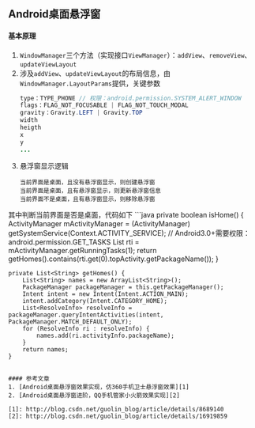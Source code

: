 ## Android桌面悬浮窗

#### 基本原理
1. `WindowManager`三个方法（实现接口`ViewManager`）：`addView`、`removeView`、`updateViewLayout`
2. 涉及`addView`、`updateViewLayout`的布局信息，由`WindowManager.LayoutParams`提供，关键参数
	```java
	type：TYPE_PHONE // 权限：android.permission.SYSTEM_ALERT_WINDOW
	flags：FLAG_NOT_FOCUSABLE | FLAG_NOT_TOUCH_MODAL
	gravity：Gravity.LEFT | Gravity.TOP
	width
	heigth
	x
	y
	...
	```
3. 悬浮窗显示逻辑
	```
	当前界面是桌面，且没有悬浮窗显示，则创建悬浮窗
	当前界面是桌面，且有悬浮窗显示，则更新悬浮窗信息
	当前界面不是桌面，且有悬浮窗显示，则移除悬浮窗
	```
其中判断当前界面是否是桌面，代码如下
	```java
	private boolean isHome() {
    	ActivityManager mActivityManager = (ActivityManager) getSystemService(Context.ACTIVITY_SERVICE);
        // Android3.0+需要权限：android.permission.GET_TASKS
    	List<RunningTaskInfo> rti = mActivityManager.getRunningTasks(1);
    	return getHomes().contains(rti.get(0).topActivity.getPackageName());
	}

	private List<String> getHomes() {
    	List<String> names = new ArrayList<String>();
    	PackageManager packageManager = this.getPackageManager();
    	Intent intent = new Intent(Intent.ACTION_MAIN);
    	intent.addCategory(Intent.CATEGORY_HOME);
    	List<ResolveInfo> resolveInfo = packageManager.queryIntentActivities(intent, PackageManager.MATCH_DEFAULT_ONLY);
    	for (ResolveInfo ri : resolveInfo) {
        	names.add(ri.activityInfo.packageName);
    	}
    	return names;
	}
```

#### 参考文章
1. [Android桌面悬浮窗效果实现，仿360手机卫士悬浮窗效果][1]
2. [Android桌面悬浮窗进阶，QQ手机管家小火箭效果实现][2]

[1]: http://blog.csdn.net/guolin_blog/article/details/8689140
[2]: http://blog.csdn.net/guolin_blog/article/details/16919859